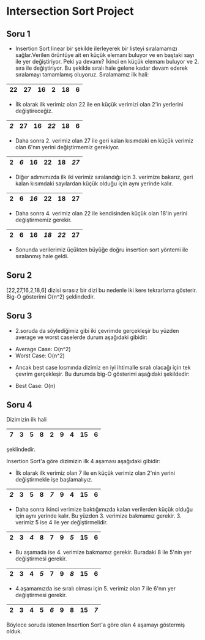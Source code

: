 # Intersection Sort Project

## Soru 1




* Insertion Sort linear bir şekilde ilerleyerek bir listeyi sıralamamızı sağlar.Verilen örüntüye ait en küçük elemanı buluyor ve en baştaki sayı ile yer değiştiriyor. Peki ya devamı? İkinci en küçük elemanı buluyor ve 2. sıra ile değiştiriyor. Bu şekilde sıralı hale gelene kadar devam ederek sıralamayı tamamlamış oluyoruz. 
Sıralamamız ilk hali:

| 22 | 27 |16 | 2 | 18 | 6 |
| :--- | :---: | ---: | :---: | ---: | ---: |




- İlk olarak ilk verimiz olan 22 ile en küçük verimizi olan 2'in yerlerini değiştireceğiz.


| ***2*** | 27 |16 | ***22*** | 18 | 6 |
| :--- | :---: | ---: | :---: | ---: | ---: |

- Daha sonra 2. verimiz olan 27 ile geri kalan kısımdaki en küçük verimiz olan 6'nın yerini değiştirmemiz gerekiyor.

| 2 | ***6*** |16 | 22 | 18 | ***27*** |
| :--- | :---: | ---: | :---: | ---: | ---: |

- Diğer adımımızda ilk iki verimiz sıralandığı için 3. verimize bakarız, geri kalan kısımdaki sayılardan küçük olduğu için aynı yerinde kalır.

| 2 | 6 | ***16*** | 22 | 18 | 27 |
| :--- | :---: | ---: | :---: | ---: | ---: |

- Daha sonra 4. verimiz olan 22 ile kendisinden küçük olan 18'in yerini değiştirmemiz gerekir.

| 2 | 6 | 16 | ***18*** | ***22*** | 27 |
| :--- | :---: | ---: | :---: | ---: | ---: |

- Sonunda verilerimiz üçükten büyüğe doğru insertion sort yöntemi ile sıralanmış hale geldi.










## Soru 2

[22,27,16,2,18,6] dizisi sırasız bir dizi bu nedenle iki kere tekrarlama gösterir. Big-O gösterimi O(n^2) şeklindedir.


## Soru 3

* 2.soruda da söylediğimiz gibi iki çevrimde gerçekleşir bu yüzden average ve worst caselerde durum aşağıdaki gibidir:

- Average Case: O(n^2)
- Worst Case: O(n^2)

* Ancak best case kısmında dizimiz en iyi ihtimalle sıralı olacağı için tek çevrim gerçekleşir. Bu durumda big-O gösterimi aşağıdaki şekildedir:

- Best Case: O(n)



## Soru 4

Dizimizin ilk hali

| 7 | 3 | 5 | 8 | 2 | 9 | 4 | 15 | 6 |
| :--- | :---: | ---: | :---: | ---: | ---: |:---: | ---: | ---: |
 
şeklindedir.






Insertion Sort'a göre dizimizin ilk 4 aşaması aşağıdaki gibidir:


- İlk olarak ilk verimiz olan 7 ile en küçük verimiz olan 2'nin yerini değiştirmekle işe başlamalıyız.


| ***2*** | 3 | 5 | 8 | ***7*** | 9 | 4 | 15 | 6 |
| :--- | :---: | ---: | :---: | ---: | ---: |:---: | ---: | ---: |


- Daha sonra ikinci verimize baktığımızda kalan verilerden küçük olduğu için aynı yerinde kalır. Bu yüzden 3. verimize bakmamız gerekir. 3. verimiz 5 ise 4 ile yer değiştirmelidir.



| 2 | 3 | ***4*** | 8 | 7 | 9 | ***5*** | 15 | 6 |
| :--- | :---: | ---: | :---: | ---: | ---: |:---: | ---: | ---: |


- Bu aşamada ise 4. verimize bakmamız gerekir. Buradaki 8 ile 5'nin yer değiştirmesi gerekir.



| 2 | 3 | 4 | ***5*** | 7 | 9 | ***8*** | 15 | 6 |
| :--- | :---: | ---: | :---: | ---: | ---: |:---: | ---: | ---: |


- 4.aşamamızda ise sıralı olması için 5. verimiz olan 7 ile 6'nın yer değiştirmesi gerekir.




| 2 | 3 | 4 | 5 | ***6*** | 9 | 8 | 15 | ***7*** |
| :--- | :---: | ---: | :---: | ---: | ---: |:---: | ---: | ---: |

Böylece soruda istenen Insertion Sort'a göre olan 4 aşamayı göstermiş olduk.

